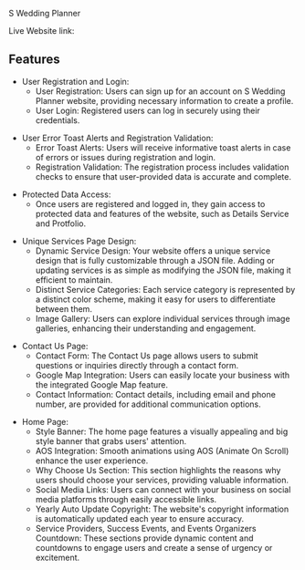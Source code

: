 S Wedding Planner 

Live Website link:


<h2>Features</h2>
<ul>
    <li>User Registration and Login:
        <ul>
            <li>User Registration: Users can sign up for an account on S Wedding Planner website, providing necessary information to create a profile.</li>
            <li>User Login: Registered users can log in securely using their credentials.</li>
        </ul>
    </li>
</ul>
<ul>
    <li>User Error Toast Alerts and Registration Validation:
        <ul>
            <li>Error Toast Alerts: Users will receive informative toast alerts in case of errors or issues during registration and login.</li>
            <li>Registration Validation: The registration process includes validation checks to ensure that user-provided data is accurate and complete.</li>
        </ul>
    </li>
</ul>

<ul>
    <li>Protected Data Access:
        <ul>
            <li>Once users are registered and logged in, they gain access to protected data and features of the website, such as Details Service and Protfolio.</li>
        </ul>
    </li>
</ul>

<ul>
    <li>Unique Services Page Design:
        <ul>
            <li>Dynamic Service Design: Your website offers a unique service design that is fully customizable through a JSON file. Adding or updating services is as simple as modifying the JSON file, making it efficient to maintain.</li>
            <li>Distinct Service Categories: Each service category is represented by a distinct color scheme, making it easy for users to differentiate between them.</li>
            <li>Image Gallery: Users can explore individual services through image galleries, enhancing their understanding and engagement.</li>
        </ul>
    </li>
</ul>

<ul>
    <li>Contact Us Page:
        <ul>
            <li>Contact Form: The Contact Us page allows users to submit questions or inquiries directly through a contact form.</li>
            <li>Google Map Integration: Users can easily locate your business with the integrated Google Map feature.</li>
            <li>Contact Information: Contact details, including email and phone number, are provided for additional communication options.</li>
        </ul>
    </li>
</ul>

<ul>
    <li>Home Page:
        <ul>
            <li> Style Banner: The home page features a visually appealing and big style banner that grabs users' attention.</li>
            <li>AOS Integration: Smooth animations using AOS (Animate On Scroll) enhance the user experience.</li>
            <li>Why Choose Us Section: This section highlights the reasons why users should choose your services, providing valuable information.</li>
            <li>Social Media Links: Users can connect with your business on social media platforms through easily accessible links.</li>
            <li>Yearly Auto Update Copyright: The website's copyright information is automatically updated each year to ensure accuracy.</li>
            <li>Service Providers, Success Events, and Events Organizers Countdown: These sections provide dynamic content and countdowns to engage users and create a sense of urgency or excitement.</li>
        </ul>
    </li>
</ul>
